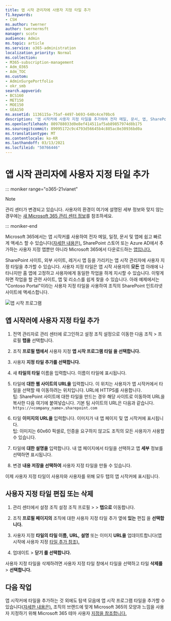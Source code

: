 ```yaml
---
title: 앱 시작 관리자에 사용자 지정 타일 추가
f1.keywords:
- CSH
ms.author: twerner
author: twernermsft
manager: scotv
audience: Admin
ms.topic: article
ms.service: o365-administration
localization_priority: Normal
ms.collection:
- M365-subscription-management
- Adm_O365
- Adm_TOC
ms.custom:
- AdminSurgePortfolio
- okr_smb
search.appverid:
- BCS160
- MET150
- MOE150
- GEA150
ms.assetid: 1136115a-75af-4497-b693-640c4ce70bc6
description: '앱 시작커에 사용자 지정 타일을 추가하여 전자 메일, 문서, 앱, SharePoint 사이트, 외부 사이트 및 기타 리소스에 대한 빠른 링크를 만들 수 있습니다. '
ms.openlocfilehash: 809788033d0e8ef414511af5ab89857974d8b175
ms.sourcegitcommit: 89095172c9c4793d56645b4c885ac8e30936bd0a
ms.translationtype: MT
ms.contentlocale: ko-KR
ms.lasthandoff: 03/13/2021
ms.locfileid: "50766446"
---
```

# <a name="add-custom-tiles-to-the-app-launcher"></a>앱 시작 관리자에 사용자 지정 타일 추가

::: moniker range="o365-21vianet"

> [!NOTE]
> 관리 센터가 변경되고 있습니다. 사용자의 환경이 여기에 설명된 세부 정보와 맞지 않는 경우에는 [새 Microsoft 365 관리 센터 정보](https://docs.microsoft.com/microsoft-365/admin/microsoft-365-admin-center-preview?view=o365-21vianet&preserve-view=true)를 참조하세요.

::: moniker-end

Microsoft 365에서는 앱 시작커를 사용하여 전자 메일, 일정, 문서 및 앱에 쉽고 빠르게 액세스 할 수 있습니다([자세한 내용은).](https://support.microsoft.com/office/79f12104-6fed-442f-96a0-eb089a3f476a) SharePoint 스토어 또는 Azure AD에서 추가하는 사용자 지정 앱뿐만 [](https://support.microsoft.com/office/dd98e50e-d3db-4ecb-9bb7-82b189822d43) 아니라 Microsoft 365에서 다운로드하는 [앱입니다.](https://msdn.microsoft.com/office/office365/howto/connect-your-app-to-o365-app-launcher)
  
SharePoint 사이트, 외부 사이트, 레거시 앱 등을 가리키는 앱 시작 관리자에 사용자 지정 타일을 추가할 수 있습니다. 사용자 지정 타일은 앱 시작 사용자의 **모든** 앱 아래에 나타나지만  홈 앱에 고정하고 사용자에게 동일한 작업을 하게 지시할 수 있습니다. 이렇게 하면 작업을 할 관련 사이트, 앱 및 리소스를 쉽게 찾을 수 있습니다. 아래 예제에서는 "Contoso Portal"이라는 사용자 지정 타일을 사용하여 조직의 SharePoint 인트라넷 사이트에 액세스합니다. 
  
![앱 시작 프로그램](../../media/7acc06cc-ac7a-4c6e-8ea7-81570a5bdbab.png)
  
## <a name="add-a-custom-tile-to-the-app-launcher"></a>앱 시작러에 사용자 지정 타일 추가

1. 전역 관리자로 관리 센터에 로그인하고 설정 조직 설정으로 이동한 다음 조직  >  프로필 **탭을** 선택합니다.
    
2. 조직 **프로필 탭에서** 사용자 지정 **앱 시작 프로그램 타일 을 선택합니다.**
  
3. 사용자 **지정 타일 추가를 선택합니다.** 
  
4. 새 **타일의 타일** 이름을 입력합니다. 이름이 타일에 표시됩니다. 
    
5. 타일에 **대한 웹 사이트의 URL을** 입력합니다. 이 위치는 사용자가 앱 시작커에서 타일을 선택할 때 이동하려는 위치입니다. URL에 HTTPS를 사용합니다.<br/>팁: SharePoint 사이트에 대한 타일을 만드는 경우 해당 사이트로 이동하여 URL을 복사한 다음 여기에 붙여넣습니다. 기본 팀 사이트의 URL은 다음과 같습니다. `https://<company_name>.sharepoint.com` 
  
6. 타일 **이미지의 URL을** 입력합니다. 이미지가 내 앱 페이지 및 앱 시작커에 표시됩니다.<br/>팁: 이미지는 60x60 픽셀로, 인증을 요구하지 않고도 조직의 모든 사용자가 사용할 수 있습니다.

7. 타일에 **대한 설명을** 입력합니다. 내 앱 페이지에서 타일을 선택하고 앱 **세부** 정보를 선택하면 표시됩니다. 
  
8. 변경 **내용 저장을 선택하여** 사용자 지정 타일을 만들 수 있습니다. 
    
이제 사용자 지정 타일이 사용자와 사용자를  위해 모두 탭의 앱 시작커에 표시됩니다. 
  
## <a name="edit-or-delete-a-custom-tile"></a>사용자 지정 타일 편집 또는 삭제

1. 관리 센터에서 설정 조직 설정 조직 프로필  >    >  **탭으로** </a> 이동합니다.
    
2. 조직 **프로필 페이지의** 조직에 대한 사용자 지정 타일 추가 옆에 **있는** 편집 을 **선택합니다.**

3. 사용자 지정 **타일의 타일 이름,** **URL,** **설명** 또는 이미지 **URL을** 업데이트합니다(앱 시작에 사용자 지정 [타일 추가 참조).](#add-a-custom-tile-to-the-app-launcher)
    
4. 업데이트  \> **닫기 를 선택합니다.** 
    
사용자 지정 타일을 삭제하려면 사용자 지정 타일 창에서 타일을 선택하고 타일 **삭제를**   >  **선택합니다.** 
  
## <a name="whats-next"></a>다음 작업

앱 시작커에 타일을 추가하는 것 외에도 탐색 모음에 앱 시작 프로그램 타일을 추가할 수 있습니다([자세한 내용은).](https://support.microsoft.com/office/eb34a21b-52fa-4fbf-a8d5-146132242985) 조직의 브랜드에 맞게 Microsoft 365의 모양과 느낌을 사용자 지정하기 위해 Microsoft 365 테마 사용자 [지정을 참조합니다.](../setup/customize-your-organization-theme.md)
  
